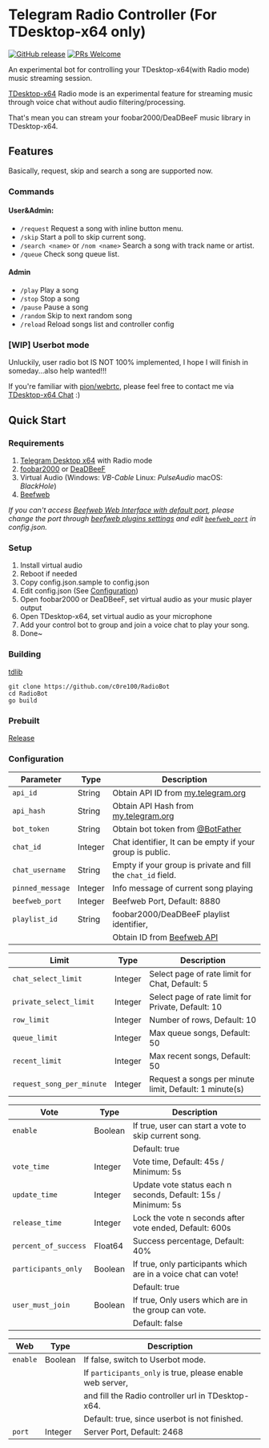 # Telegram Radio Controller (For TDesktop-x64 only)

[![GitHub release](https://img.shields.io/github/v/release/c0re100/RadioBot.svg)](https://github.com/c0re100/RadioBot/releases/)
[![PRs Welcome](https://img.shields.io/badge/PRs-welcome-brightgreen.svg?style=flat-square)](http://makeapullrequest.com)

An experimental bot for controlling your TDesktop-x64(with Radio mode) music streaming session.

[TDesktop-x64](https://github.com/TDesktop-x64) Radio mode is an experimental feature for streaming music through voice
chat without audio filtering/processing.

That's mean you can stream your foobar2000/DeaDBeeF music library in TDesktop-x64.

## Features

Basically, request, skip and search a song are supported now.

### Commands

#### User&Admin:

* `/request` Request a song with inline button menu.
* `/skip` Start a poll to skip current song.
* `/search <name>` or `/nom <name>` Search a song with track name or artist.
* `/queue` Check song queue list.

#### Admin

* `/play` Play a song
* `/stop` Stop a song
* `/pause` Pause a song
* `/random` Skip to next random song
* `/reload` Reload songs list and controller config

### [WIP] Userbot mode

Unluckily, user radio bot IS NOT 100% implemented, I hope I will finish in someday...also help wanted!!!

If you're familiar with [pion/webrtc](https://github.com/pion/webrtc), please feel free to contact me
via [TDesktop-x64 Chat](https://t.me/tg_x64_chat) :)

## Quick Start

### Requirements

1. [Telegram Desktop x64](https://github.com/TDesktop-x64/tdesktop) with Radio mode
2. [foobar2000](https://www.foobar2000.org/) or [DeaDBeeF](https://deadbeef.sourceforge.io/)
3. Virtual Audio (Windows: _VB-Cable_ Linux: _PulseAudio_ macOS: _BlackHole_)
4. [Beefweb](https://github.com/hyperblast/beefweb)

*If you can't access [Beefweb Web Interface with default port](http://localhost:8880), please change the port through [beefweb plugins settings](images/beefweb_port.png) and edit [`beefweb_port`](#configuration) in config.json.*

### Setup

1. Install virtual audio
2. Reboot if needed
3. Copy config.json.sample to config.json
4. Edit config.json (See [Configuration](#configuration))
5. Open foobar2000 or DeaDBeeF, set virtual audio as your music player output
6. Open TDesktop-x64, set virtual audio as your microphone
7. Add your control bot to group and join a voice chat to play your song.
8. Done~

### Building

[tdlib](https://github.com/tdlib/td#building)

```
git clone https://github.com/c0re100/RadioBot
cd RadioBot
go build
```

### Prebuilt

[Release](https://github.com/c0re100/RadioBot/releases)

### Configuration

| Parameter        | Type    | Description                                                       |
| ---------------- | ------- | ----------------------------------------------------------------- |
| `api_id`         | String  | Obtain API ID from [my.telegram.org](https://my.telegram.org)     |
| `api_hash`       | String  | Obtain API Hash from [my.telegram.org](https://my.telegram.org)   |
| `bot_token`      | String  | Obtain bot token from [@BotFather](https://t.me/BotFather)        |
| `chat_id`        | Integer | Chat identifier, It can be empty if your group is public.         |
| `chat_username`  | String  | Empty if your group is private and fill the `chat_id` field.      |
| `pinned_message` | Integer | Info message of current song playing                              |
| `beefweb_port`   | Integer | Beefweb Port, Default: 8880                                       |
| `playlist_id`    | String  | foobar2000/DeaDBeeF playlist identifier,                          |
|                  |         | Obtain ID from [Beefweb API](http://localhost:8880/api/playlists) |

| **Limit**                 | Type    | Description                                            |
| ------------------------- | ------- | ------------------------------------------------------ |
| `chat_select_limit`       | Integer | Select page of rate limit for Chat, Default: 5         |
| `private_select_limit`    | Integer | Select page of rate limit for Private, Default: 10     |
| `row_limit`               | Integer | Number of rows, Default: 10                            |
| `queue_limit`             | Integer | Max queue songs, Default: 50                           |
| `recent_limit`            | Integer | Max recent songs, Default: 50                          |
| `request_song_per_minute` | Integer | Request a songs per minute limit, Default: 1 minute(s) |

| **Vote**             | Type    | Description                                                    |
| -------------------- | ------- | -------------------------------------------------------------- |
| `enable`             | Boolean | If true, user can start a vote to skip current song.           |
|                      |         | Default: true                                                  |
| `vote_time`          | Integer | Vote time, Default: 45s / Minimum: 5s                          |
| `update_time`        | Integer | Update vote status each n seconds, Default: 15s / Minimum: 5s  |
| `release_time`       | Integer | Lock the vote n seconds after vote ended, Default: 600s        |
| `percent_of_success` | Float64 | Success percentage, Default: 40%                               |
| `participants_only`  | Boolean | If true, only participants which are in a voice chat can vote! |
|                      |         | Default: true                                                  |
| `user_must_join`     | Boolean | If true, Only users which are in the group can vote.           |
|                      |         | Default: false                                                 |

| **Web**  | Type    | Description                                               |
| -------- | ------- | --------------------------------------------------------- |
| `enable` | Boolean | If false, switch to Userbot mode.                         |
|          |         | If `participants_only` is true, please enable web server, |
|          |         | and fill the Radio controller url in TDesktop-x64.        |
|          |         | Default: true, since userbot is not finished.             |
| `port`   | Integer | Server Port, Default: 2468                                |
